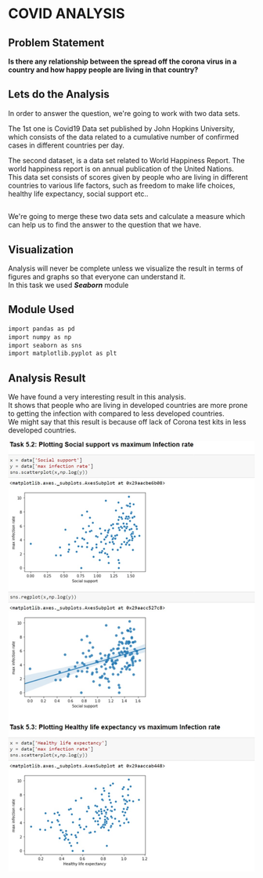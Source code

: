 
# COVID ANALYSIS
## Problem Statement

**Is there any relationship between the spread off the corona
virus in a country and how happy people are living
in that country?**

## Lets do the Analysis



In order to answer the question, we're going to work
with two data sets.

The 1st one is Covid19 Data set published by John Hopkins
University, which consists of the data related
to a cumulative number of confirmed cases in different
countries per day.


The second dataset, is a data set related to World
Happiness Report.
The world happiness report is on annual publication
of the United Nations. \
This data set consists of scores given by people who are living in different countries
to various life factors, such as freedom to make life
choices, healthy life expectancy, social support etc..

##

We're going to merge these two data sets and calculate
a measure which can help us to find the answer
to the question that we have.

## Visualization
Analysis will never be complete unless we visualize the result in terms of figures
and graphs so that everyone can understand it. \
In this task 
we used ***Seaborn*** module 


## Module Used


```bash
import pandas as pd 
import numpy as np 
import seaborn as sns
import matplotlib.pyplot as plt 

```
    

## Analysis Result
We have found a very interesting result in this analysis. \
It shows that people who are living in developed
countries are more prone to getting the infection  with compared to less developed
countries. \
We might say that this result is because off lack
of Corona test kits in less developed countries.


![](https://github.com/SwTilak/Covid-Analysis/blob/master/Web%20capture_22-11-2021_222229_d3c33hcgiwev3.cloudfront.net.jpeg)